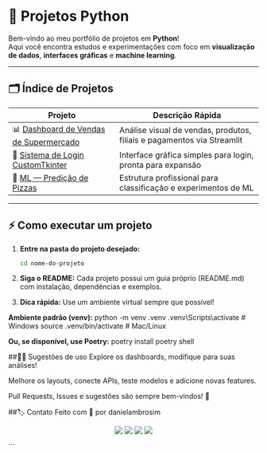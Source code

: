 # 🚀 Projetos Python

Bem-vindo ao meu portfólio de projetos em **Python**!  
Aqui você encontra estudos e experimentações com foco em **visualização de dados**, **interfaces gráficas** e **machine learning**.

---

## 🗂️ Índice de Projetos

| Projeto                                                                              | Descrição Rápida                                                         |
|--------------------------------------------------------------------------------------|--------------------------------------------------------------------------|
| 📊 [Dashboard de Vendas de Supermercado](./projeto-dashboard(fim_do_POWER_BI))       | Análise visual de vendas, produtos, filiais e pagamentos via Streamlit    |
| 🔑 [Sistema de Login CustomTkinter](./projeto-login)                                 | Interface gráfica simples para login, pronta para expansão                |
| 🤖 [ML — Predição de Pizzas](./projeto-ml)                                           | Estrutura profissional para classificação e experimentos de ML            |

---

## ⚡ Como executar um projeto

1. **Entre na pasta do projeto desejado:**
   ```bash
   cd nome-do-projeto

   
2. **Siga o README:**
Cada projeto possui um guia próprio (README.md) com instalação, dependências e exemplos.

3. **Dica rápida:**
Use um ambiente virtual sempre que possível!

**Ambiente padrão (venv):**
python -m venv .venv
.venv\Scripts\activate   # Windows
source .venv/bin/activate  # Mac/Linux

**Ou, se disponível, use Poetry:**
poetry install
poetry shell

##👨‍💻 Sugestões de uso
Explore os dashboards, modifique para suas análises!

Melhore os layouts, conecte APIs, teste modelos e adicione novas features.

Pull Requests, Issues e sugestões são sempre bem-vindos! 🚩

##🏷️ Contato
Feito com 💙 por danielambrosim

<p align="center"> <img src="https://img.shields.io/badge/python-3.12+-blue?logo=python" /> <img src="https://img.shields.io/badge/streamlit-%E2%9C%94-red?logo=streamlit" /> <img src="https://img.shields.io/badge/ml-experiments-green" /> <img src="https://img.shields.io/badge/open%20to-PRs-brightgreen" /> </p> ```
